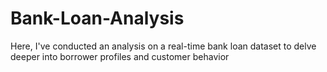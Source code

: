 # Bank-Loan-Analysis
 Here, I've conducted an analysis on a real-time bank loan dataset to delve deeper into borrower profiles and customer behavior
